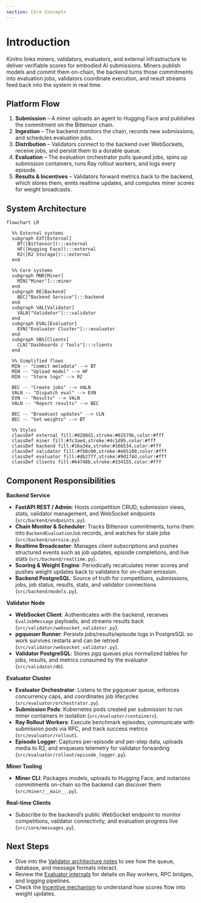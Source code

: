 ```yaml
---
section: Core Concepts
---
```


# Introduction

Kinitro links miners, validators, evaluators, and external infrastructure to deliver verifiable scores for embodied AI submissions. Miners publish models and commit them on-chain, the backend turns those commitments into evaluation jobs, validators coordinate execution, and result streams feed back into the system in real time.

## Platform Flow
1. **Submission** – A miner uploads an agent to Hugging Face and publishes the commitment on the Bittensor chain.
2. **Ingestion** – The backend monitors the chain, records new submissions, and schedules evaluation jobs.
3. **Distribution** – Validators connect to the backend over WebSockets, receive jobs, and persist them to a durable queue.
4. **Evaluation** – The evaluation orchestrator pulls queued jobs, spins up submission containers, runs Ray rollout workers, and logs every episode.
5. **Results & Incentives** – Validators forward metrics back to the backend, which stores them, emits realtime updates, and computes miner scores for weight broadcasts.

## System Architecture

```mermaid
flowchart LR

  %% External systems
  subgraph EXT[External]
    BT([Bittensor]):::external
    HF([Hugging Face]):::external
    R2([R2 Storage]):::external
  end

  %% Core systems
  subgraph MNR[Miner]
    MIN["Miner"]:::miner
  end
  subgraph BE[Backend]
    BEC["Backend Service"]:::backend
  end
  subgraph VAL[Validator]
    VALN["Validator"]:::validator
  end
  subgraph EVAL[Evaluator]
    EVN["Evaluator Cluster"]:::evaluator
  end
  subgraph OBS[Clients]
    CLN["Dashboards / Tools"]:::clients
  end

  %% Simplified flows
  MIN -- "Commit metadata" --> BT
  MIN -- "Upload model" --> HF
  MIN -- "Store logs" --> R2

  BEC -- "Create jobs" --> VALN
  VALN -- "Dispatch eval" --> EVN
  EVN -- "Results" --> VALN
  VALN -- "Report results" --> BEC

  BEC -- "Broadcast updates" --> CLN
  BEC -- "Set weights" --> BT

  %% Styles
  classDef external fill:#0288d1,stroke:#01579b,color:#fff
  classDef miner fill:#7c3aed,stroke:#4c1d95,color:#fff
  classDef backend fill:#16a34a,stroke:#166534,color:#fff
  classDef validator fill:#fb8c00,stroke:#e65100,color:#fff
  classDef evaluator fill:#db2777,stroke:#9d174d,color:#fff
  classDef clients fill:#64748b,stroke:#334155,color:#fff
```

## Component Responsibilities

**Backend Service**
- **FastAPI REST / Admin**: Hosts competition CRUD, submission views, stats, validator management, and WebSocket endpoints (`src/backend/endpoints.py`).
- **Chain Monitor & Scheduler**: Tracks Bittensor commitments, turns them into `BackendEvaluationJob` records, and watches for stale jobs (`src/backend/service.py`).
- **Realtime Broadcaster**: Manages client subscriptions and pushes structured events such as job updates, episode completions, and live stats (`src/backend/realtime.py`).
- **Scoring & Weight Engine**: Periodically recalculates miner scores and pushes weight updates back to validators for on-chain emission.
- **Backend PostgreSQL**: Source of truth for competitions, submissions, jobs, job status, results, stats, and validator connections (`src/backend/models.py`).

**Validator Node**
- **WebSocket Client**: Authenticates with the backend, receives `EvalJobMessage` payloads, and streams results back (`src/validator/websocket_validator.py`).
- **pgqueuer Runner**: Persists jobs/results/episode logs in PostgreSQL so work survives restarts and can be retried (`src/validator/websocket_validator.py`).
- **Validator PostgreSQL**: Stores pgq queues plus normalized tables for jobs, results, and metrics consumed by the evaluator (`src/validator/db`).

**Evaluator Cluster**
- **Evaluator Orchestrator**: Listens to the pgqueuer queue, enforces concurrency caps, and coordinates job lifecycles (`src/evaluator/orchestrator.py`).
- **Submission Pods**: Kubernetes pods created per submission to run miner containers in isolation (`src/evaluator/containers`).
- **Ray Rollout Workers**: Execute benchmark episodes, communicate with submission pods via RPC, and track success metrics (`src/evaluator/rollout`).
- **Episode Logger**: Captures per-episode and per-step data, uploads media to R2, and enqueues telemetry for validator forwarding (`src/evaluator/rollout/episode_logger.py`).

**Miner Tooling**
- **Miner CLI**: Packages models, uploads to Hugging Face, and notarizes commitments on-chain so the backend can discover them (`src/miner/__main__.py`).

**Real-time Clients**
- Subscribe to the backend’s public WebSocket endpoint to monitor competitions, validator connectivity, and evaluation progress live (`src/core/messages.py`).

## Next Steps
- Dive into the [Validator architecture notes](orchestrator.md) to see how the queue, database, and message formats interact.
- Review the [Evaluator internals](evaluator.md) for details on Ray workers, RPC bridges, and logging pipelines.
- Check the [Incentive mechanism](incentive.md) to understand how scores flow into weight updates.
